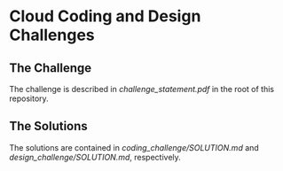 Cloud Coding and Design Challenges
==================================

The Challenge
-------------

The challenge is described in *challenge_statement.pdf* in the root of this repository. 



The Solutions
-------------

The solutions are contained in *coding_challenge/SOLUTION.md* and *design_challenge/SOLUTION.md*, respectively.


